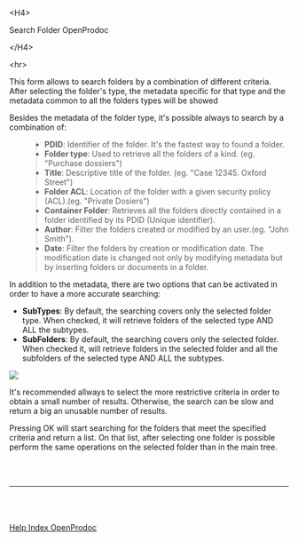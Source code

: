 

&lt;H4&gt;

Search Folder OpenProdoc

&lt;/H4&gt;



&lt;hr&gt;


<p>This form allows to search folders by a combination of different criteria. After selecting the folder's type,  the metadata specific for that type and the metadata common to all the folders types will be showed</p>
<p>Besides the metadata of the folder type, it's possible always to search by a combination of:</p>
<ul>
<blockquote><li><b>PDID</b>: Identifier of the folder. It's the fastest way to found a folder.</li>
<li><b>Folder type</b>: Used to retrieve all the folders of a kind. (eg. "Purchase dossiers")</li>
<li><b>Title</b>: Descriptive title of the folder. (eg. "Case 12345. Oxford Street")</li>
<li><b>Folder ACL</b>: Location of the folder with a given  security policy (ACL).(eg. "Private Dosiers")</li>
<li><b>Container Folder</b>: Retrieves all the folders directly contained in a folder identified by its PDID (Unique identifier).</li>
<li><b>Author</b>: Filter the folders created or modified by an user.(eg. "John Smith").</li>
<li><b>Date</b>: Filter the folders by creation or modification date. The modification date is changed not only by modifying metadata but by inserting folders or documents in a folder.</li>
</ul>
<p>In addition to the metadata, there are two options that can be activated in order to have a more accurate searching:</p>
<ul>
<li><b>SubTypes</b>: By default, the searching covers only the selected folder type. When checked, it will retrieve folders of the selected type AND ALL the subtypes.</li>
<li><b>SubFolders</b>: By default, the searching covers only the selected folder. When checked it, will retrieve folders in the selected folder and all the subfolders of the selected type AND ALL the subtypes.</li>
</ul>
<p> <img src='http://dl.dropbox.com/u/49603479/OpenProdoc/EN/Img/SearchFold.jpg' /> </p>
<p>It's recommended allways to select the more restrictive criteria in order to obtain a small number of results. Otherwise, the search can be slow and return a big an unusable number of results.</p>
<p>Pressing OK will start searching for the folders that meet the specified criteria and return a list. On that list, after selecting one folder is possible perform the same operations on the selected folder than in the main tree.</p>
<br>
<br>
<hr><br>
<br>
<br>
<a href='EN_HelpIndex.md'>Help Index OpenProdoc</a>